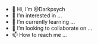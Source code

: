 - 👋 Hi, I’m @Darkpsych
- 👀 I’m interested in ...
- 🌱 I’m currently learning ...
- 💞️ I’m looking to collaborate on ...
- 📫 How to reach me ...

<!---
Darkpsych/Darkpsych is a ✨ special ✨ repository because its `README.md` (this file) appears on your GitHub profile.
You can click the Preview link to take a look at your changes.
--->

